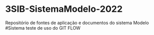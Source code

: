 # 3SIB-SistemaModelo-2022
Repositório de fontes de aplicação e documentos do sistema Modelo
#Sistema teste de uso do GIT FLOW
